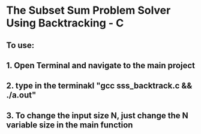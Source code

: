 # The Subset Sum Problem Solver Using Backtracking - C

## To use:

## 1. Open Terminal and navigate to the main project

## 2. type in the terminakl "gcc sss_backtrack.c && ./a.out"

## 3. To change the input size N, just change the N variable size in the main function
